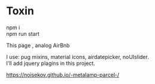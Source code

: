 # Toxin

npm i <br>
npm run start <br>

This page , analog AirBnb

I use: pug mixins, material icons, airdatepicker, noUIslider.<br>
I'll add jquery plagins in this project.<br>

https://noisekov.github.io/-metalamp-parcel-/